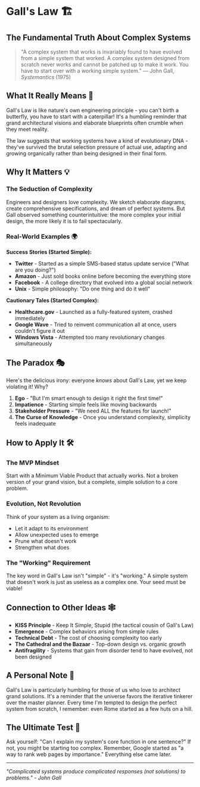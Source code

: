 # Gall's Law 🏗️

## The Fundamental Truth About Complex Systems

> "A complex system that works is invariably found to have evolved from a simple system that worked. A complex system designed from scratch never works and cannot be patched up to make it work. You have to start over with a working simple system."
> — John Gall, *Systemantics* (1975)

## What It Really Means 🤔

Gall's Law is like nature's own engineering principle - you can't birth a butterfly, you have to start with a caterpillar! It's a humbling reminder that grand architectural visions and elaborate blueprints often crumble when they meet reality.

The law suggests that working systems have a kind of evolutionary DNA - they've survived the brutal selection pressure of actual use, adapting and growing organically rather than being designed in their final form.

## Why It Matters 💡

### The Seduction of Complexity
Engineers and designers love complexity. We sketch elaborate diagrams, create comprehensive specifications, and dream of perfect systems. But Gall observed something counterintuitive: the more complex your initial design, the more likely it is to fail spectacularly.

### Real-World Examples 🌍

**Success Stories (Started Simple):**
- **Twitter** - Started as a simple SMS-based status update service ("What are you doing?")
- **Amazon** - Just sold books online before becoming the everything store
- **Facebook** - A college directory that evolved into a global social network
- **Unix** - Simple philosophy: "Do one thing and do it well"

**Cautionary Tales (Started Complex):**
- **Healthcare.gov** - Launched as a fully-featured system, crashed immediately
- **Google Wave** - Tried to reinvent communication all at once, users couldn't figure it out
- **Windows Vista** - Attempted too many revolutionary changes simultaneously

## The Paradox 🎭

Here's the delicious irony: everyone *knows* about Gall's Law, yet we keep violating it! Why?

1. **Ego** - "But I'm smart enough to design it right the first time!"
2. **Impatience** - Starting simple feels like moving backwards
3. **Stakeholder Pressure** - "We need ALL the features for launch!"
4. **The Curse of Knowledge** - Once you understand complexity, simplicity feels inadequate

## How to Apply It 🛠️

### The MVP Mindset
Start with a Minimum Viable Product that actually works. Not a broken version of your grand vision, but a complete, simple solution to a core problem.

### Evolution, Not Revolution
Think of your system as a living organism:
- Let it adapt to its environment
- Allow unexpected uses to emerge
- Prune what doesn't work
- Strengthen what does

### The "Working" Requirement
The key word in Gall's Law isn't "simple" - it's "working." A simple system that doesn't work is just as useless as a complex one. Your seed must be viable!

## Connection to Other Ideas 🕸️

- **KISS Principle** - Keep It Simple, Stupid (the tactical cousin of Gall's Law)
- **Emergence** - Complex behaviors arising from simple rules
- **Technical Debt** - The cost of choosing complexity too early
- **The Cathedral and the Bazaar** - Top-down design vs. organic growth
- **Antifragility** - Systems that gain from disorder tend to have evolved, not been designed

## A Personal Note 📝

Gall's Law is particularly humbling for those of us who love to architect grand solutions. It's a reminder that the universe favors the iterative tinkerer over the master planner. Every time I'm tempted to design the perfect system from scratch, I remember: even Rome started as a few huts on a hill.

## The Ultimate Test 🎯

Ask yourself: "Can I explain my system's core function in one sentence?" If not, you might be starting too complex. Remember, Google started as "a way to rank web pages by importance." Everything else came later.

---

*"Complicated systems produce complicated responses (not solutions) to problems." - John Gall*